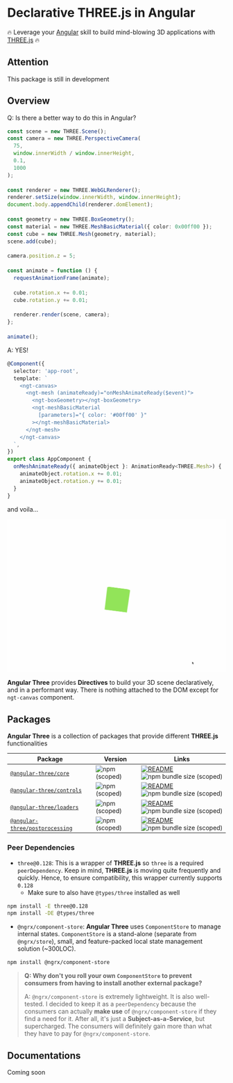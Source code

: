 # Declarative THREE.js in Angular

🔥 Leverage your [Angular](https://angular.io) skill to build mind-blowing 3D applications with [THREE.js](https://threejs.org) 🔥

## Attention

This package is still in development

## Overview

Q: Is there a better way to do this in Angular?

```ts
const scene = new THREE.Scene();
const camera = new THREE.PerspectiveCamera(
  75,
  window.innerWidth / window.innerHeight,
  0.1,
  1000
);

const renderer = new THREE.WebGLRenderer();
renderer.setSize(window.innerWidth, window.innerHeight);
document.body.appendChild(renderer.domElement);

const geometry = new THREE.BoxGeometry();
const material = new THREE.MeshBasicMaterial({ color: 0x00ff00 });
const cube = new THREE.Mesh(geometry, material);
scene.add(cube);

camera.position.z = 5;

const animate = function () {
  requestAnimationFrame(animate);

  cube.rotation.x += 0.01;
  cube.rotation.y += 0.01;

  renderer.render(scene, camera);
};

animate();
```

A: YES!

```ts
@Component({
  selector: 'app-root',
  template: `
    <ngt-canvas>
      <ngt-mesh (animateReady)="onMeshAnimateReady($event)">
        <ngt-boxGeometry></ngt-boxGeometry>
        <ngt-meshBasicMaterial
          [parameters]="{ color: '#00ff00' }"
        ></ngt-meshBasicMaterial>
      </ngt-mesh>
    </ngt-canvas>
  `,
})
export class AppComponent {
  onMeshAnimateReady({ animateObject }: AnimationReady<THREE.Mesh>) {
    animateObject.rotation.x += 0.01;
    animateObject.rotation.y += 0.01;
  }
}
```

and voila...

![cube](/assets/gifs/cube.gif)

**Angular Three** provides **Directives** to build your 3D scene declaratively, and in a performant way. There is nothing attached to the DOM except for `ngt-canvas` component.

## Packages

**Angular Three** is a collection of packages that provide different **THREE.js** functionalities

| Package                                                                                    | Version                                                                     | Links                                                                                                                                                                                                 |
| ------------------------------------------------------------------------------------------ | --------------------------------------------------------------------------- | ----------------------------------------------------------------------------------------------------------------------------------------------------------------------------------------------------- |
| [`@angular-three/core`](https://npmjs.com/package/@angular-three/core)                     | ![npm (scoped)](https://img.shields.io/npm/v/@angular-three/core)           | [![README](https://img.shields.io/badge/README--green.svg)](/packages/core/README.md) ![npm bundle size (scoped)](https://img.shields.io/bundlephobia/minzip/@angular-three/core)                     |
| [`@angular-three/controls`](https://npmjs.com/package/@angular-three/controls)             | ![npm (scoped)](https://img.shields.io/npm/v/@angular-three/controls)       | [![README](https://img.shields.io/badge/README--green.svg)](/packages/controls/README.md) ![npm bundle size (scoped)](https://img.shields.io/bundlephobia/minzip/@angular-three/controls)             |
| [`@angular-three/loaders`](https://npmjs.com/package/@angular-three/loaders)               | ![npm (scoped)](https://img.shields.io/npm/v/@angular-three/loaders)        | [![README](https://img.shields.io/badge/README--green.svg)](/packages/loaders/README.md) ![npm bundle size (scoped)](https://img.shields.io/bundlephobia/minzip/@angular-three/loaders)               |
| [`@angular-three/postprocessing`](https://npmjs.com/package/@angular-three/postprocessing) | ![npm (scoped)](https://img.shields.io/npm/v/@angular-three/postprocessing) | [![README](https://img.shields.io/badge/README--green.svg)](/packages/postprocessing/README.md) ![npm bundle size (scoped)](https://img.shields.io/bundlephobia/minzip/@angular-three/postprocessing) |

### Peer Dependencies

- `three@0.128`: This is a wrapper of **THREE.js** so `three` is a required `peerDependency`. Keep in mind, **THREE.js** is moving quite frequently and quickly. Hence, to ensure compatibility, this wrapper currently supports `0.128`
  - Make sure to also have `@types/three` installed as well

```bash
npm install -E three@0.128
npm install -DE @types/three
```

- `@ngrx/component-store`: **Angular Three** uses `ComponentStore` to manage internal states. `ComponentStore` is a stand-alone (separate from `@ngrx/store`), small, and feature-packed local state management solution (~300LOC).

```bash
npm install @ngrx/component-store
```

> **Q: Why don't you roll your own `ComponentStore` to prevent consumers from having to install another external package?**
>
> A: `@ngrx/component-store` is extremely lightweight. It is also well-tested. I decided to keep it as a `peerDependency` because the consumers can actually **make use** of `@ngrx/component-store` if they find a need for it. After all, it's just a **Subject-as-a-Service**, but supercharged. The consumers will definitely gain more than what they have to pay for `@ngrx/component-store`.

## Documentations

Coming soon
